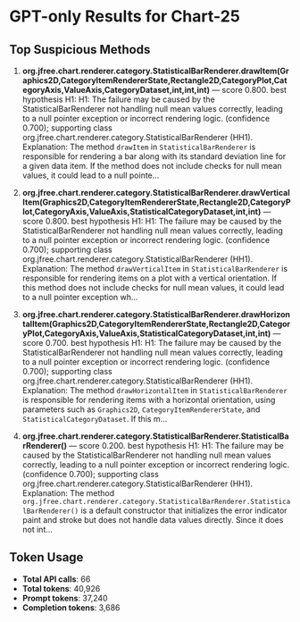 # GPT-only Results for Chart-25

## Top Suspicious Methods

1. **org.jfree.chart.renderer.category.StatisticalBarRenderer.drawItem(Graphics2D,CategoryItemRendererState,Rectangle2D,CategoryPlot,CategoryAxis,ValueAxis,CategoryDataset,int,int,int)** — score 0.800. best hypothesis H1: H1: The failure may be caused by the StatisticalBarRenderer not handling null mean values correctly, leading to a null pointer exception or incorrect rendering logic. (confidence 0.700); supporting class org.jfree.chart.renderer.category.StatisticalBarRenderer (HH1).
    Explanation: The method `drawItem` in `StatisticalBarRenderer` is responsible for rendering a bar along with its standard deviation line for a given data item. If the method does not include checks for null mean values, it could lead to a null pointe...

2. **org.jfree.chart.renderer.category.StatisticalBarRenderer.drawVerticalItem(Graphics2D,CategoryItemRendererState,Rectangle2D,CategoryPlot,CategoryAxis,ValueAxis,StatisticalCategoryDataset,int,int)** — score 0.800. best hypothesis H1: H1: The failure may be caused by the StatisticalBarRenderer not handling null mean values correctly, leading to a null pointer exception or incorrect rendering logic. (confidence 0.700); supporting class org.jfree.chart.renderer.category.StatisticalBarRenderer (HH1).
    Explanation: The method `drawVerticalItem` in `StatisticalBarRenderer` is responsible for rendering items on a plot with a vertical orientation. If this method does not include checks for null mean values, it could lead to a null pointer exception wh...

3. **org.jfree.chart.renderer.category.StatisticalBarRenderer.drawHorizontalItem(Graphics2D,CategoryItemRendererState,Rectangle2D,CategoryPlot,CategoryAxis,ValueAxis,StatisticalCategoryDataset,int,int)** — score 0.700. best hypothesis H1: H1: The failure may be caused by the StatisticalBarRenderer not handling null mean values correctly, leading to a null pointer exception or incorrect rendering logic. (confidence 0.700); supporting class org.jfree.chart.renderer.category.StatisticalBarRenderer (HH1).
    Explanation: The method `drawHorizontalItem` in `StatisticalBarRenderer` is responsible for rendering items with a horizontal orientation, using parameters such as `Graphics2D`, `CategoryItemRendererState`, and `StatisticalCategoryDataset`. If this m...

4. **org.jfree.chart.renderer.category.StatisticalBarRenderer.StatisticalBarRenderer()** — score 0.200. best hypothesis H1: H1: The failure may be caused by the StatisticalBarRenderer not handling null mean values correctly, leading to a null pointer exception or incorrect rendering logic. (confidence 0.700); supporting class org.jfree.chart.renderer.category.StatisticalBarRenderer (HH1).
    Explanation: The method `org.jfree.chart.renderer.category.StatisticalBarRenderer.StatisticalBarRenderer()` is a default constructor that initializes the error indicator paint and stroke but does not handle data values directly. Since it does not int...


## Token Usage

- **Total API calls**: 66
- **Total tokens**: 40,926
- **Prompt tokens**: 37,240
- **Completion tokens**: 3,686

